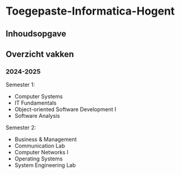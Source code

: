 # Toegepaste-Informatica-Hogent

## Inhoudsopgave

## Overzicht vakken

### 2024-2025
Semester 1:
- Computer Systems
- IT Fundamentals
- Object-oriented Software Development I
- Software Analysis

Semester 2:
- Business & Management
- Communication Lab
- Computer Networks I
- Operating Systems
- System Engineering Lab
